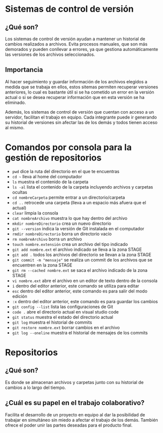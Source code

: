 # Sistemas de control de versión
## ¿Qué son?
Los sistemas de control de versión ayudan a mantener un historial de cambios realizados a archivos. Evita procesos manuales, que son más demorados y pueden conllevar a errores, ya que gestiona automáticamente las versiones de los archivos seleccionados.
## Importancia
Al hacer seguimiento y guardar información de los archivos elegidos a medida que se trabaja en ellos, estos sitemas permiten recuperar versiones anteriores, lo cual es bastante útil si se ha cometido un error en la versión actual o si se desea recuperar información que en esta versión se ha eliminado.

Además, los sistemas de control de versión que cuentan con acceso a un servidor, facilitan el trabajo en equipo. Cada integrante puede ir generando su historial de versiones sin afectar las de los demás y todos tienen acceso al mismo.

# Comandos por consola para la gestión de repositorios
- `pwd` dice la ruta del directorio en el que te encuentras
- `cd ~` lleva al home del computador
- `ls` muestra el contenido de la carpeta
- `ls -al` lista el contenido de la carpeta incluyendo archivos y carpetas ocultas
- `cd nombreCarpeta` permite entrar a un directorio/carpeta
- `cd ..` retrocede una carpeta (lleva a un espacio más afuera que el actual)
- `clear` limpia la consola
- `cat nombreArchivo` muestra lo que hay dentro del archivo
- `mkdir nombreDirectorio` crea un nuevo directorio
- `git --version` indica la versión de Git instalada en el computador
- `rmdir nombreDirectorio` borra un directorio vacío
- `rm nombreArchivo` borra un archivo
- `touch nombre.extensión` crea un archivo del tipo indicado
- `git add nombre.ext` el archivo indicado se lleva a la zona STAGE
- `git add .` todos los archivos del directorio se llevan a la zona STAGE
- `git commit -m "mensaje"` se realiza un commit de los archivos que se encuentren en la zona STAGE
- `git rm --cached nombre.ext` se saca el archivo indicado de la zona STAGE
- `vi nombre.ext` abre el archivo en un editor de texto dentro de la consola
- `i` dentro del editor anterior, este comando se utiliza para editar
- `esc` dentro del editor anterior, este comando es para salir del modo edición
- `:x` dentro del editor anterior, este comando es para guardar los cambios
- `git config --list` lista las configuraciones de Git
- `code .` abre el directorio actual en visual studio code
- `git status` muestra el estado del directorio actual
- `git log` muestra el historial de commits
- `git restore nombre.ext` borrar cambios en el archivo
- `git log --oneline` muestra el historial de mensajes de los commits
# Repositorios
## ¿Qué son?
Es donde se almacenan archivos y carpetas junto con su historial de cambios a lo largo del tiempo.
## ¿Cuál es su papel en el trabajo colaborativo?
Facilita el desarrollo de un proyecto en equipo al dar la posibilidad de trabajar en simultáneo sin miedo a afectar el trabajo de los demás. También ofrece el poder unir las partes deseadas para el producto final.